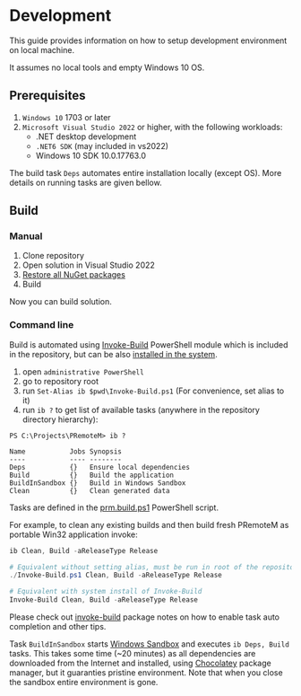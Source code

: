 # Development

This guide provides information on how to setup development environment on local machine.

It assumes no local tools and empty Windows 10 OS.

## Prerequisites

1. `Windows 10` 1703 or later
2. `Microsoft Visual Studio 2022` or higher, with the following workloads:
    - .NET desktop development
    - `.NET6 SDK` (may included in vs2022)
    - Windows 10 SDK 10.0.17763.0

The build task `Deps` automates entire installation locally (except OS). More details on running tasks are given bellow.


## Build

### Manual

1. Clone repository
2. Open solution in Visual Studio 2022
3. [Restore all NuGet packages](https://docs.microsoft.com/en-us/nuget/consume-packages/package-restore#restore-packages-manually-using-visual-studio)
4. Build

Now you can build solution.

### Command line

Build is automated using [Invoke-Build] PowerShell module which is included in the repository, but can be also [installed in the system](https://github.com/nightroman/Invoke-Build#install-as-module).

1. open `administrative PowerShell`
2. go to repository root
3. run `Set-Alias ib $pwd\Invoke-Build.ps1` (For convenience, set alias to it)
4. run `ib ?` to get list of available tasks (anywhere in the repository directory hierarchy):

```
PS C:\Projects\PRemoteM> ib ?

Name           Jobs Synopsis
----           ---- --------
Deps           {}   Ensure local dependencies
Build          {}   Build the application
BuildInSandbox {}   Build in Windows Sandbox
Clean          {}   Clean generated data

```

Tasks are defined in the [prm.build.ps1] PowerShell script.

For example, to clean any existing builds and then build fresh PRemoteM as portable Win32 application invoke:

```ps1
ib Clean, Build -aReleaseType Release

# Equivalent without setting alias, must be run in root of the repository
./Invoke-Build.ps1 Clean, Build -aReleaseType Release

# Equivalent with system install of Invoke-Build
Invoke-Build Clean, Build -aReleaseType Release
```

Please check out [invoke-build](https://chocolatey.org/packages/invoke-build) package notes on how to enable task auto completion and other tips.

Task `BuildInSandbox` starts [Windows Sandbox] and executes `ib Deps, Build` tasks. This takes some time (~20 minutes) as all dependencies are downloaded from the Internet and installed, using [Chocolatey] package manager, but it guaranties pristine environment. Note that when you close the sandbox entire environment is gone.

[Microsoft Visual Studio 2019]: https://visualstudio.microsoft.com/vs
[Windows 10]:       https://www.microsoft.com/en-us/software-download/windows10
[Invoke-Build]:     https://github.com/nightroman/Invoke-Build
[Windows Sandbox]:  https://docs.microsoft.com/en-us/windows/security/threat-protection/windows-sandbox/windows-sandbox-overview
[Chocolatey]:       http://chocolatey.org
[prm.build.ps1]:    https://github.com/VShawn/PRemoteM/blob/dev/prm.build.ps1